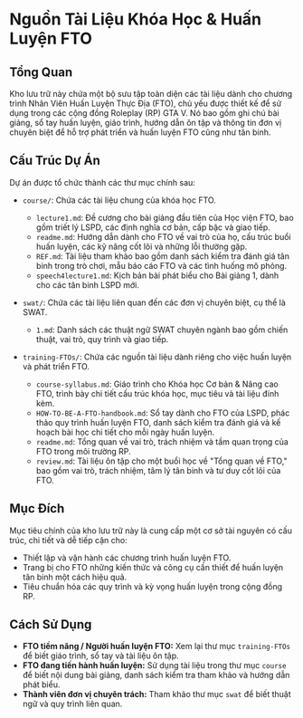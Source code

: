 # Nguồn Tài Liệu Khóa Học & Huấn Luyện FTO

## Tổng Quan

Kho lưu trữ này chứa một bộ sưu tập toàn diện các tài liệu dành cho chương trình Nhân Viên Huấn Luyện Thực Địa (FTO), chủ yếu được thiết kế để sử dụng trong các cộng đồng Roleplay (RP) GTA V. Nó bao gồm ghi chú bài giảng, sổ tay huấn luyện, giáo trình, hướng dẫn ôn tập và thông tin đơn vị chuyên biệt để hỗ trợ phát triển và huấn luyện FTO cũng như tân binh.

## Cấu Trúc Dự Án

Dự án được tổ chức thành các thư mục chính sau:

*   `course/`: Chứa các tài liệu chung của khóa học FTO.
    *   `lecture1.md`: Đề cương cho bài giảng đầu tiên của Học viện FTO, bao gồm triết lý LSPD, các định nghĩa cơ bản, cấp bậc và giao tiếp.
    *   `readme.md`: Hướng dẫn dành cho FTO về vai trò của họ, cấu trúc buổi huấn luyện, các kỹ năng cốt lõi và những lỗi thường gặp.
    *   `REF.md`: Tài liệu tham khảo bao gồm danh sách kiểm tra đánh giá tân binh trong trò chơi, mẫu báo cáo FTO và các tình huống mô phỏng.
    *   `speech4lecture1.md`: Kịch bản bài phát biểu cho Bài giảng 1, dành cho các tân binh LSPD mới.

*   `swat/`: Chứa các tài liệu liên quan đến các đơn vị chuyên biệt, cụ thể là SWAT.
    *   `1.md`: Danh sách các thuật ngữ SWAT chuyên ngành bao gồm chiến thuật, vai trò, quy trình và giao tiếp.

*   `training-FTOs/`: Chứa các nguồn tài liệu dành riêng cho việc huấn luyện và phát triển FTO.
    *   `course-syllabus.md`: Giáo trình cho Khóa học Cơ bản & Nâng cao FTO, trình bày chi tiết cấu trúc khóa học, mục tiêu và tài liệu đính kèm.
    *   `HOW-TO-BE-A-FTO-handbook.md`: Sổ tay dành cho FTO của LSPD, phác thảo quy trình huấn luyện FTO, danh sách kiểm tra đánh giá và kế hoạch bài học chi tiết cho mỗi ngày huấn luyện.
    *   `readme.md`: Tổng quan về vai trò, trách nhiệm và tầm quan trọng của FTO trong môi trường RP.
    *   `review.md`: Tài liệu ôn tập cho một buổi học về "Tổng quan về FTO," bao gồm vai trò, trách nhiệm, tâm lý tân binh và tư duy cốt lõi của FTO.

## Mục Đích

Mục tiêu chính của kho lưu trữ này là cung cấp một cơ sở tài nguyên có cấu trúc, chi tiết và dễ tiếp cận cho:
*   Thiết lập và vận hành các chương trình huấn luyện FTO.
*   Trang bị cho FTO những kiến thức và công cụ cần thiết để huấn luyện tân binh một cách hiệu quả.
*   Tiêu chuẩn hóa các quy trình và kỳ vọng huấn luyện trong cộng đồng RP.

## Cách Sử Dụng

*   **FTO tiềm năng / Người huấn luyện FTO:** Xem lại thư mục `training-FTOs` để biết giáo trình, sổ tay và tài liệu ôn tập.
*   **FTO đang tiến hành huấn luyện:** Sử dụng tài liệu trong thư mục `course` để biết nội dung bài giảng, danh sách kiểm tra tham khảo và hướng dẫn phát biểu.
*   **Thành viên đơn vị chuyên trách:** Tham khảo thư mục `swat` để biết thuật ngữ và quy trình liên quan.